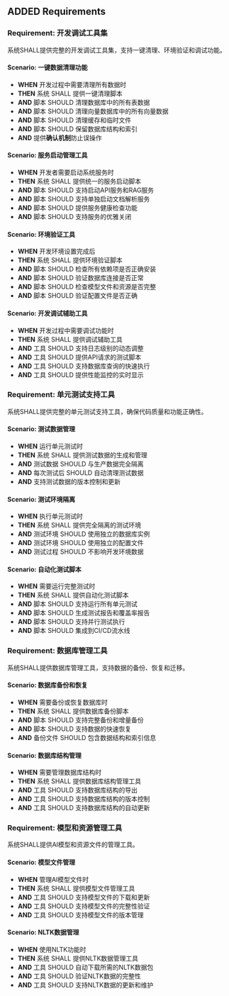 ## ADDED Requirements

### Requirement: 开发调试工具集
系统SHALL提供完整的开发调试工具集，支持一键清理、环境验证和调试功能。

#### Scenario: 一键数据清理功能
- **WHEN** 开发过程中需要清理所有数据时
- **THEN** 系统 SHALL 提供一键清理脚本
- **AND** 脚本 SHOULD 清理数据库中的所有表数据
- **AND** 脚本 SHOULD 清理向量数据库中的所有向量数据
- **AND** 脚本 SHOULD 清理缓存和临时文件
- **AND** 脚本 SHOULD 保留数据库结构和索引
- **AND** 提供**确认机制**防止误操作

#### Scenario: 服务启动管理工具
- **WHEN** 开发者需要启动系统服务时
- **THEN** 系统 SHALL 提供统一的服务启动脚本
- **AND** 脚本 SHOULD 支持启动API服务和RAG服务
- **AND** 脚本 SHOULD 支持单独启动文档解析服务
- **AND** 脚本 SHOULD 提供服务健康检查功能
- **AND** 脚本 SHOULD 支持服务的优雅关闭

#### Scenario: 环境验证工具
- **WHEN** 开发环境设置完成后
- **THEN** 系统 SHALL 提供环境验证脚本
- **AND** 脚本 SHOULD 检查所有依赖项是否正确安装
- **AND** 脚本 SHOULD 验证数据库连接是否正常
- **AND** 脚本 SHOULD 检查模型文件和资源是否完整
- **AND** 脚本 SHOULD 验证配置文件是否正确

#### Scenario: 开发调试辅助工具
- **WHEN** 开发过程中需要调试功能时
- **THEN** 系统 SHALL 提供调试辅助工具
- **AND** 工具 SHOULD 支持日志级别的动态调整
- **AND** 工具 SHOULD 提供API请求的测试脚本
- **AND** 工具 SHOULD 支持数据库查询的快速执行
- **AND** 工具 SHOULD 提供性能监控的实时显示

### Requirement: 单元测试支持工具
系统SHALL提供完整的单元测试支持工具，确保代码质量和功能正确性。

#### Scenario: 测试数据管理
- **WHEN** 运行单元测试时
- **THEN** 系统 SHALL 提供测试数据的生成和管理
- **AND** 测试数据 SHOULD 与生产数据完全隔离
- **AND** 每次测试后 SHOULD 自动清理测试数据
- **AND** 支持测试数据的版本控制和更新

#### Scenario: 测试环境隔离
- **WHEN** 执行单元测试时
- **THEN** 系统 SHALL 提供完全隔离的测试环境
- **AND** 测试环境 SHOULD 使用独立的数据库实例
- **AND** 测试环境 SHOULD 使用独立的配置文件
- **AND** 测试过程 SHOULD 不影响开发环境数据

#### Scenario: 自动化测试脚本
- **WHEN** 需要运行完整测试时
- **THEN** 系统 SHALL 提供自动化测试脚本
- **AND** 脚本 SHOULD 支持运行所有单元测试
- **AND** 脚本 SHOULD 生成测试报告和覆盖率报告
- **AND** 脚本 SHOULD 支持并行测试执行
- **AND** 脚本 SHOULD 集成到CI/CD流水线

### Requirement: 数据库管理工具
系统SHALL提供数据库管理工具，支持数据的备份、恢复和迁移。

#### Scenario: 数据库备份和恢复
- **WHEN** 需要备份或恢复数据库时
- **THEN** 系统 SHALL 提供数据库备份脚本
- **AND** 脚本 SHOULD 支持完整备份和增量备份
- **AND** 脚本 SHOULD 支持数据的快速恢复
- **AND** 备份文件 SHOULD 包含数据结构和索引信息

#### Scenario: 数据库结构管理
- **WHEN** 需要管理数据库结构时
- **THEN** 系统 SHALL 提供数据库结构管理工具
- **AND** 工具 SHOULD 支持数据库结构的导出
- **AND** 工具 SHOULD 支持数据库结构的版本控制
- **AND** 工具 SHOULD 支持数据库结构的自动更新

### Requirement: 模型和资源管理工具
系统SHALL提供AI模型和资源文件的管理工具。

#### Scenario: 模型文件管理
- **WHEN** 管理AI模型文件时
- **THEN** 系统 SHALL 提供模型文件管理工具
- **AND** 工具 SHOULD 支持模型文件的下载和更新
- **AND** 工具 SHOULD 支持模型文件的完整性验证
- **AND** 工具 SHOULD 支持模型文件的版本管理

#### Scenario: NLTK数据管理
- **WHEN** 使用NLTK功能时
- **THEN** 系统 SHALL 提供NLTK数据管理工具
- **AND** 工具 SHOULD 自动下载所需的NLTK数据包
- **AND** 工具 SHOULD 验证NLTK数据的完整性
- **AND** 工具 SHOULD 支持NLTK数据的更新和维护